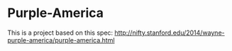 Purple-America
==============
This is a project based on this spec: http://nifty.stanford.edu/2014/wayne-purple-america/purple-america.html
